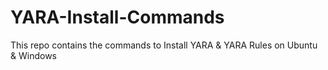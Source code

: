 # YARA-Install-Commands
This repo contains the commands to Install YARA &amp; YARA Rules on Ubuntu &amp; Windows
